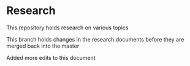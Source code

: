 # Research
This repository holds research on various topics

This branch holds changes in the research documents before they are merged back into the master

Added more edits to this document
